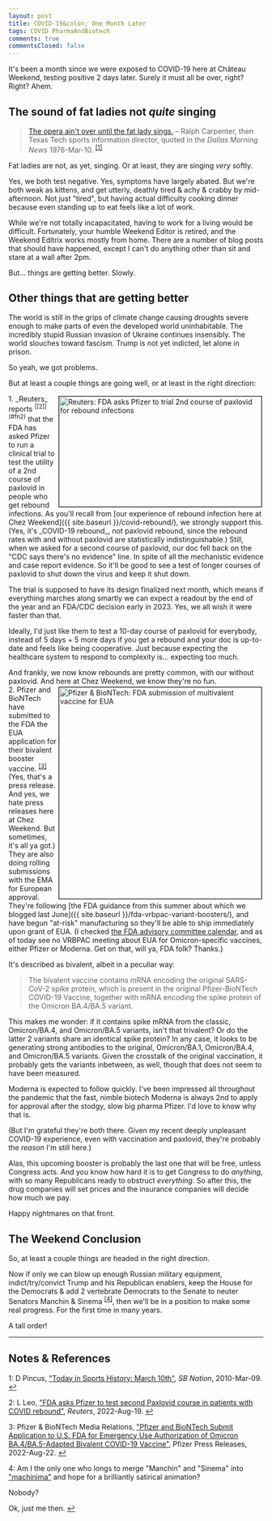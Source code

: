 ```yaml
---
layout: post
title: COVID-19&colon; One Month Later 
tags: COVID PharmaAndBiotech
comments: true
commentsClosed: false
---
```


It's been a month since we were exposed to COVID-19 here at Ch&acirc;teau
Weekend, testing positive 2 days later.  Surely it must all be over, right?  Right?  Ahem.  


## The sound of fat ladies not _quite_ singing  

> [The opera ain't over until the fat lady sings.](https://en.wikipedia.org/wiki/It_ain%27t_over_till_the_fat_lady_sings)
> &ndash; Ralph Carpenter, then Texas Tech sports information director, quoted in the
> _Dallas Morning News_ 1976-Mar-10.  <sup id="fn1a">[[1]](#fn1)</sup>  

Fat ladies are not, as yet, singing.  Or at least, they are singing _very_ softly.  

Yes, we both test negative.  Yes, symptoms have largely abated.  But we're both weak as
kittens, and get utterly, deathly tired &amp; achy &amp; crabby by mid-afternoon.  Not
just "tired", but having actual difficulty cooking dinner because even standing up to eat feels
like a lot of work.  

While we're not totally incapacitated, having to work for a living would be difficult.
Fortunately, your humble Weekend Editor is retired, and the Weekend Editrix works mostly
from home.  There are a number of blog posts that should have happened, except I can't do
anything other than sit and stare at a wall after 2pm.  

But&hellip; things are getting better.  Slowly.  


## Other things that are getting better  

The world is still in the grips of climate change causing droughts severe enough to make
parts of even the developed world uninhabitable.  The incredibly stupid Russian invasion
of Ukraine continues insensibly.  The world slouches toward fascism.  Trump is not yet
indicted, let alone in prison.  

So yeah, we got problems.  

But at least a couple things are going well, or at least in the right direction:  

<img src="{{ site.baseurl }}/images/2022-08-23-covid-1-month-later-reuters-1.jpg" width="400" height="218" alt="Reuters: FDA asks Pfizer to trial 2nd course of paxlovid for rebound infections" title="Reuters: FDA asks Pfizer to trial 2nd course of paxlovid for rebound infections" style="float: right; margin: 3px 3px 3px 3px; border: 1px solid #000000;">
1. _Reuters_ reports <sup id="fn2a">[[2]](#fn2)</sup> that the FDA has asked Pfizer to run
   a clinical trial to test the
   utility of a 2nd course of paxlovid in people who get rebound infections.  As you'll recall from
   [our experience of rebound infection here at Chez Weekend]({{ site.baseurl }}/covid-rebound/),
   we strongly support this.  (Yes, it's _COVID-19 rebound_, not paxlovid rebound, since
   the rebound rates with and without paxlovid are statistically indistinguishable.)  Still, when we
   asked for a second course of paxlovid, our doc fell back on the "CDC says there's no
   evidence" line.  In spite of all the mechanistic evidence and case report evidence.  So
   it'll be good to see a test of longer courses of paxlovid to shut down the virus and
   keep it shut down.  

   The trial is supposed to have its design finalized next month, which means if
   everything marches along smartly we can expect a readout by the end of the year and an
   FDA/CDC decision early in 2023.  Yes, we all wish it were faster than that.  
   
   Ideally, I'd just like them to test a 10-day course of paxlovid for everybody, instead
   of 5 days + 5 more days if you get a rebound and your doc is up-to-date and feels like
   being cooperative.  Just because expecting the healthcare system to respond to
   complexity is&hellip; expecting too much.  

   And frankly, we now know rebounds are pretty common, with our without paxlovid.  And
   here at Chez Weekend, we know they're no fun.  
<img src="{{ site.baseurl }}/images/2022-08-23-covid-1-month-later-pfizer-1.jpg" width="400" height="418" alt="Pfizer &amp; BioNTech: FDA submission of multivalent vaccine for EUA" title="Pfizer &amp; BioNTech: FDA submission of multivalent vaccine for EUA" style="float: right; margin: 3px 3px 3px 3px; border: 1px solid #000000;">
2. Pfizer and BioNTech have submitted to the FDA the EUA application for their bivalent
   booster vaccine. <sup id="fn3a">[[3]](#fn3)</sup> (Yes, that's a press release.  And
   yes, we hate press releases here at Chez Weekend.  But sometimes, it's all ya got.)
   They are also doing rolling submissions with the EMA for European approval.  They're
   following
   [the FDA guidance from this summer about which we blogged last June]({{ site.baseurl }}/fda-vrbpac-variant-boosters/),
   and have begun "at-risk" manufacturing so they'll be able to ship immediately upon
   grant of EUA.  (I checked
   [the FDA advisory committee calendar](https://www.fda.gov/advisory-committees/advisory-committee-calendar),
   and as of today see no VRBPAC meeting about EUA for Omicron-specific vaccines, either
   Pfizer or Moderna.  Get on that, will ya, FDA folk? Thanks.)  
   
   It's described as bivalent, albeit in a peculiar way:  

   > The bivalent vaccine contains mRNA encoding the original SARS-CoV-2 spike protein,
   > which is present in the original Pfizer-BioNTech COVID-19 Vaccine, together with mRNA
   > encoding the spike protein of the Omicron BA.4/BA.5 variant.  

   This makes me wonder: if it contains spike mRNA from the classic, Omicron/BA.4, and
   Omicron/BA.5 variants, isn't that trivalent?  Or do the latter 2 variants share an
   identical spike protein?  In any case, it looks to be generating strong antibodies to
   the original, Omicron/BA.1, Omicron/BA.4, and Omicron/BA.5 variants.  Given the
   crosstalk of the original vaccination, it probably gets the variants inbetween, as
   well, though that does not seem to have been measured.  
   
   Moderna is expected to follow quickly.  I've been impressed all throughout the pandemic
   that the fast, nimble biotech Moderna is always 2nd to apply for approval after the
   stodgy, slow big pharma Pfizer.  I'd love to know why that is.  
   
   (But I'm grateful they're both there.  Given my recent deeply unpleasant COVID-19
   experience, even with vaccination and paxlovid, they're probably the _reason_ I'm still
   here.)  

   Alas, this upcoming booster is probably the last one that will be free, unless Congress
   acts.  And you know how hard it is to get Congress to do _anything_, with so many
   Republicans ready to obstruct _everything_.  So after this, the drug companies will set
   prices and the insurance companies will decide how much we pay.  

   Happy nightmares on that front.  


## The Weekend Conclusion  

So, at least a couple things are headed in the right direction.  

Now if only we can blow up enough Russian military equipment, indict/try/convict Trump and his
Republican enablers, keep the House for the Democrats &amp; add 2 vertebrate Democrats to
the Senate to neuter Senators Manchin &amp; Sinema <sup id="fn4a">[[4]](#fn4)</sup>, then
we'll be in a position to make some real progress.  For the first time in many years.  

A tall order!  

---

## Notes &amp; References  

<!--
<sup id="fn1a">[[1]](#fn1)</sup>

<a id="fn1">1</a>: ***, ["***"](***), *** [↩](#fn1a)  

<a href="{{ site.baseurl }}/images/***">
  <img src="{{ site.baseurl }}/images/***" width="400" height="***" alt="***" title="***" style="float: right; margin: 3px 3px 3px 3px; border: 1px solid #000000;">
</a>

<iframe width="400" height="224" src="***" allow="accelerometer; encrypted-media; gyroscope; picture-in-picture" allowfullscreen style="float: right; margin: 3px 3px 3px 3px; border: 1px solid #000000;"></iframe>
-->

<a id="fn1">1</a>: D Pincus, ["Today in Sports History: March 10th"](https://www.sbnation.com/2010/3/9/1085904/today-in-sports-history-march-10th), _SB Nation_, 2010-Mar-09. [↩](#fn1a)  

<a id="fn2">2</a>: L Leo, ["FDA asks Pfizer to test second Paxlovid course in patients with COVID rebound"](https://www.reuters.com/business/healthcare-pharmaceuticals/fda-asks-pfizer-test-second-paxlovid-course-patients-with-covid-rebound-2022-08-19/), _Reuters_, 2022-Aug-19. [↩](#fn2a)  

<a id="fn3">3</a>: Pfizer &amp; BioNTech Media Relations, ["Pfizer and BioNTech Submit Application to U.S. FDA for Emergency Use Authorization of Omicron BA.4/BA.5-Adapted Bivalent COVID-19 Vaccine"](https://www.pfizer.com/news/press-release/press-release-detail/pfizer-and-biontech-submit-application-us-fda-emergency-use), Pfizer Press Releases, 2022-Aug-22. [↩](#fn3a)  

<a id="fn4">4</a>: Am I the only one who longs to merge "Manchin" and "Sinema" into ["machinima"](https://en.wikipedia.org/wiki/Machinima) and hope for a brilliantly satirical animation?  

Nobody?  

Ok, just me then. [↩](#fn4a)  
